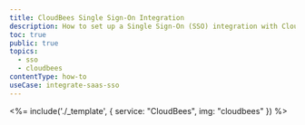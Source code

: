 ```yaml
---
title: CloudBees Single Sign-On Integration
description: How to set up a Single Sign-On (SSO) integration with CloudBees and Auth0.
toc: true
public: true
topics:
  - sso
  - cloudbees
contentType: how-to
useCase: integrate-saas-sso
---
```


<%= include('./_template', {
  service: "CloudBees",
  img: "cloudbees"
}) %>
